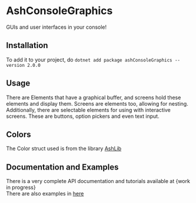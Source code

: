 # AshConsoleGraphics
GUIs and user interfaces in your console!

## Installation
To add it to your project, do `dotnet add package ashConsoleGraphics --version 2.0.0`

## Usage
There are Elements that have a graphical buffer, and screens hold these elements and display them. Screens are elements too, allowing for nesting.  
Additionally, there are selectable elements for using with interactive screens. These are buttons, option pickers and even text input.

## Colors
The Color struct used is from the library [AshLib](https://github.com/siljamdev/AshLib)

## Documentation and Examples
There is a very complete API documentation and tutorials available at {work in progress}  
There are also examples in [here](./examples)